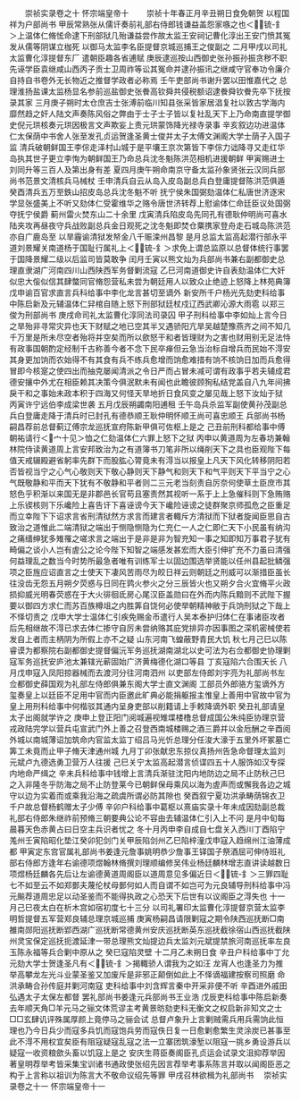 <!-- { "loadSidebar": true } -->
　　崇祯实录卷之十  怀宗端皇帝十
　　崇祯十年春正月辛丑朔日食免朝贺  以程国祥为户部尚书  甲辰常熟张从儒讦奏前礼部右侍郎钱谦益盖怨家嗾之也＜锍-釒＞上温体仁脩恡命逮下刑部狱几殆谦益尝作故太监王安祠记曹化淳出王安门愤其冤发从儒等阴谋立枷死  以御马太监李名臣提督京城巡捕王之俊副之  二月甲戌以司礼太监曹化淳提督东厂  遣朝臣趣各省逋赋  庚辰逮巡按山西御史张孙振孙振贪秽不职先诬学臣袁继咸山西丙子贡士卫周祚等讼其冤命并逮孙振讯之继咸守官奉功令廉介自持自书卷外无长物近之推督学政者必称焉  壬午吏部尚书谢升罢以田惟嘉代之  总理淮扬盐课太监杨显名参前巡盐御史张餋高钦舜共侵税额诏逮餋舜钦餋先卒下抚按录其家  三月庚子朔时太仓庶吉士张溥前临川知县张采皆家居淐复社以敦古学海内靡然趋之奸人陆文声奏陈风俗之弊由于士子士子皆以复社乱天下上乃命南直提学御史倪元珙核奏元珙因极言文声欺妄上责元珙蒙饰降光禄寺录事  辛亥叙边功进温体仁太保荫中书舍人张至发孔贞运贺逢圣黄士俊并太子太傅文渊阁大学士荫子入国子监  清兵破朝鲜国王李倧走泽村山城于是平壤王京次第皆下李倧力诎降寻又走红华岛执其世子更立李恂为朝鲜国王乃命总兵沈冬魁陈洪范相机进援朝鲜  甲寅赐进士刘同升等三百人及第出身有差  夏四月庚午朔命南京守备太监孙象贤张云汉同兵部尚书范景文清核兵马械杖  壬申清兵自云从岛入皮岛副总兵白登庸提督陈洪范俱遁癸酉清兵五万至鉄山招皮岛总兵沈冬魁不听  抚宁侯朱国弼劾温体仁私唐世济逐宋学显张盛美上不听又劾体仁受霍维华之赂令唐世济转荐上慰谕体仁命廷臣议处国弼夺抚宁侯爵  蓟州雷火焚东山二十余里  戊寅清兵陷皮岛先同孔有德耿仲明尚可喜水陆夹攻再昼夜守兵战败副总兵金日观死之沈冬魁即焚仓粟携家登舟走石城岛陈洪范亦自广鹿岛至  以旱霾谕清狱发帑金八千赈滦州昌黎  是月总监太监高起潜行部永平道刘景耀关南道杨于国耻行属礼上＜锍-釒＞求免上谓总监原以总督体统行事罢于国降景耀二级以后监司皆莫敢争  闰月壬寅以熊文灿为兵部尚书兼右副都御史总理直隶湖广河南四川山西陕西军务督剿流寇  乙巳河南道御史许自表劾温体仁大奸似忠大侫似信其肆螫同官脩怨营私未尝为朝廷用人以致众止绝迹上怒降上林苑典簿  戊申谕百官求直言兵科给事中李化龙言甚切至谪外  新安所千户杨光先劾吏科给事中陈启新及元辅温体仁舁棺自随上怒下刑部狱廷杖戍辽西武卿沁源大雨雹  以郑三俊为刑部尚书  庚戌命司礼太监曹化淳同法司录囚  甲子刑科给事中李如灿上言今日之旱殆非寻常灾异也天下财赋之地已空其半又遇骄阳亢旱吴越楚豫燕齐之间不知几千万里是所未尽空者殆将并空矣而所以歛怒干和者皆理财为之害也财用别无足法恃有政事国朝酌定经制千古称善今者不念下民卒瘅但云急当治标自增兵而民始不淂安其身更加饷而农始得不有其食有兵不练兵愈增而饷愈难措有饷不核饷日加而兵愈得冒即今核寔之使四出而抽克屡闻清派之令日严而占冒未减可谓有政事乎若夫辅成君德安攘中外尤在相臣赖其决策今俱泯默未有闻也此瞻彼顾狥私结党盖自八九年间拂戾干和之事始未政本积于四海又何怪天旱地折日食风变之屡见哉上怒下汝灿于狱  丙寅许宁远伯李成梁世袭  五月戊辰朔蠲南阳逋租  壬午岛兵杀监军副使黄孙茂副总兵白登庸走降于清兵时已封孔有德恭顺王耿仲明怀顺王尚可喜忠顺王  兵部尚书杨嗣昌荐前总督蓟辽傅宗龙巡抚宣府陈新甲俱可佐枢上是之  己丑前刑科都给事中傅朝祐请行＜宀十见＞恤之仁劾温体仁六罪上怒下之狱  丙申以黄道周为左春坊兼翰林院侍读黄道周上言安邦致治为之有道簿书刀笔非所以绳削天下之具也臣观陛下每值天戒辍殿避省躬率先群下而股肱心膂竟未有淂当以报皇上凡天下风化转移阴阳若否皆视当宁之心气心敬则天下敬心静则天下静气和则天下和气平则天下平当宁之心气既敬静和平而天下犹有不敬静和平者则二三元老当刻责自厉奈何使草土臣庶市其怒色乎积渐以来国无是非郡邑长官苟且塞责然其视听一系于上上急催科则下急贿赂上乐锲核则下乐巉险上喜告讦下喜诬谤今天下巉险诬谤之徒群聚京师孤危之臣重足而立幸陛下下诏求言省刑清狱然方求言而建言者輙斥方清狱而下狱者旋闻臣思自古致治之道惟此二端清狱之端出于恻隐恻隐为仁充仁一人之仁即仁天下小民虽有纳沟之痛缙绅犹多雉罹之嗟求言之端出于是非是非为智充知一事之知即知万事君子犹有畸偏之谈小人岂有虗公之论今陛下知智之端感发甚宏而大臣引伸扩充不力虽曰清强何益理乱之数当今时势所最急者唯有训练军士以固边围选举贤能以任州县起批鳞强项之臣旌应诏直言之士使天下凄风苦雨尽为皎日祥云则朝廷之刑威可以渐措臣虽长往没齿无怨五月朔夕荧惑与日同在鹑火参火之分三辰皆火也又朔夕合火宜脩平火政损抑威光明春荧惑在于大火徘徊氐房心尾汉臣盖勋曰在外而内陈兵黯则不武陛下握要以御四方求仁而苏百族樽俎之内胜筭自饶何必使举朝精神敝于兵饷刑狱之下哉上不怿切责之  戊申大学士温体仁引疾免赐金币遣行人吴本泰护归体仁在事诸臣攻者后先相继故不淂已求去体仁掺守自厉未尝纳赂其庇党排异亦因事图之深机密械使若发自上者而主柄阴为所假上亦不之疑  山东河南飞蝗蔽野青民大饥  秋七月己巳以陈睿谟为都察院右副都御史提督偏沅军务巡抚湖南湖北以史可法为右佥都御史协理剿寇军务巡抚安庐池太兼辖光蕲固始广济黄梅德化湖口等县  丁亥寇陷六合围天长  八月戊申寇入凤阳掠器械而去渡河分往河南泗州  以吏部左侍郎刘宇亮为礼部尚书左佥都御史薛国观为礼部左侍郎俱兼东阁大学士直文渊阁  工部员外郎骆方玺谪外方玺奏皇上以廷臣不足用中官而内臣邀此旷典必能捐躯报主惟皇上善用中官故中官为皇上用刑科给事中何楷驳其通内呈身吏部以削籍请上手敕降谪外职  癸丑礼部请皇太子出阁就学许之  庚申上登正阳门阅城遍视雉堞楼橹总督成国公朱纯臣协理京营戎政陆完学以营兵屯宣武门外上善之召登西南城楼赐之酒三爵并以金卮酬之辛酉阅外城以南城薄诏加筑命内官监太监丁绍吕马光忻总理分任浚大濠于五里外坏冢墓亡筭工未竟而止甲子脩天津通州城  九月丁卯张献忠东掠仪真扬州告急命督理太监刘元斌卢九德选勇卫营万人往援  己巳关宁太监高起潜言侦谍四五十人服饰如汉专探内地命严缉之  辛未兵科给事中钱增上言清兵渐驻沈阳内地防边之局不止防秋己巳之入非隆冬乎防海之局不止防登莱今已朝鲜保母乘风以海为虗声而或懈我各边之城守以边为实着而或乘我沿海之疏虞所谓必防其隙也  癸酉叙宁夏功洪承畴荫锦衣卫千户故总督杨鹤赠太子少傅  辛卯户科给事中葛枢以熹庙实录十年未成因劾副总裁礼部右侍郎朱继祚前预脩三朝要典公论不容由去辅温体仁引入上不问  是月中旬每晨暮天色赤黄占曰日空主兵识者忧之  冬十月丙申李自成自七盘关入西川丁酉陷宁羗州壬寅陷昭化垫江癸卯犯剑门关甲辰陷剑州乙巳陷梓潼戊申寇入趋绵州江油薄成都  甲寅定东宫官属礼部尚书姜逢元詹事姚明恭少詹事王铎国子祭酒屈可伸侍班礼部右侍郎方逢年右谕德项煜翰林脩撰刘理顺编修吴伟业杨廷麟林增志直讲读越数日项煜杨廷麟各先后让左谕德黄道周阁臣以道周意见多偏近日＜锍-釒＞三罪四耻七不如至云不如郑鄤夫蔑伦杖母鄤何如人而自谓不如岂可为元良辅导刑科给事中冯元飈荐道周忠足以动圣鉴而不能得执政之心恐天下后世有以议阁臣之淂失也  十一月己巳夜太白在析木宫如宿初度七十三分  以司礼署印太监曹化淳提督京营太监李明哲提督五军营郑良辅总理京城巡捕  庚寅杨嗣昌请限剿寇之期令陕西巡抚断□南雒南郧阳巡抚断郢西湖广巡抚断常德黄州安庆巡抚断英东巡抚截徐宿山西巡抚截陕州灵宝保定巡抚扼渡延津一带总理熊文灿提边兵太监刘元斌提禁旅河南巡抚率左良玉陈永福等兵合剿中原从之  癸巳寇陷灵壁  十二月乙未朔日食  辛丑户科给事中丁允元劾大学士贺逢圣凡有＜锍-釒＞揭輙骄人谓我为之如汪  龙宵人也逢圣力为推举高攀龙左光斗业蒙圣鉴又加废斥是非邪正颠倒如此上不怿谪福建按察司照磨  命洪承畴合孙传庭并剿河南寇  吏科给事中刘含辉言秦中开采非便不听  辛酉进外戚田弘遇太子太保左都督  罢礼部尚书姜逢元兵部尚书王业浩  戊辰吏科给事中陈启新奏去年顺天角□羊元马之骊文体荒谬主考黄景昉劾吏科无衡文之权启新非知文之士□□玄肆讥评殊属厚颜上竟停马之骊会试  总督卢象升上言剿贼需兵用兵需饷此恒理也乃今日兵少而寇多兵饥而寇饱兵劳而寇佚日复一日愈剿愈繁生灵涂炭已甚事至此不淂不用权宜矣臣有阻寇疑寇乱寇之法一立寨团筑濠堑以阻寇一挑乡勇设游兵以疑寇一收资粮歛头畜以饥寇上是之  安庆生蒋臣奏阁臣孔贞运会试录文沮抑荐举因著皇明荐举考皆采集宝训诸书通政使张绍先因言荐举考事系陈言并取以闻阁臣恶之构于上言称以祖训为陈言大不敬命议绍先等罪  甲戌召林欲楫为礼部尚书
　崇祯实录卷之十一  怀宗端皇帝十一
